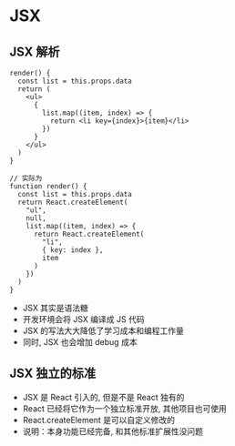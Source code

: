 # JSX

## JSX 解析

```
render() {
  const list = this.props.data
  return (
    <ul>
      {
        list.map((item, index) => {
          return <li key={index}>{item}</li>
        })
      }
    </ul>
  )
}

// 实际为
function render() {
  const list = this.props.data
  return React.createElement(
    "ul",
    null,
    list.map((item, index) => {
      return React.createElement(
        "li",
        { key: index },
        item
      )
    })
  )
}
```

- JSX 其实是语法糖
- 开发环境会将 JSX 编译成 JS 代码
- JSX 的写法大大降低了学习成本和编程工作量
- 同时, JSX 也会增加 debug 成本


## JSX 独立的标准

- JSX 是 React 引入的, 但是不是 React 独有的
- React 已经将它作为一个独立标准开放, 其他项目也可使用
- React.createElement 是可以自定义修改的
- 说明：本身功能已经完备, 和其他标准扩展性没问题

